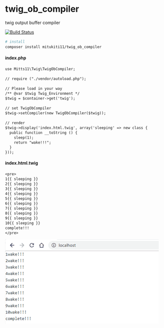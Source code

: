 # twig_ob_compiler
twig output buffer compiler

[![Build Status](https://travis-ci.org/mitukiti11/twig_ob_compiler.svg?branch=master)](https://travis-ci.org/mitukiti11/twig_ob_compiler)


```bash
# install
composer install mitukiti11/twig_ob_compiler
```

#### index.php
```php:index.php
use Mitts11\Twig\TwigObCompiler;

// require ("./vendor/autoload.php");

// Please load in your way
/** @var $twig Twig_Environment */
$twig = $container->get('twig');

// set TwigObCompiler 
$twig->setCompiler(new TwigObCompiler($twig));

// render
$twig->display('index.html.twig', array('sleeping' => new class {
  public function __toString () {
    sleep(1);
    return "wake!!!";
  }
}));
```

#### index.html.twig
```twig:index.html.twig
<pre>
1{{ sleeping }}
2{{ sleeping }}
3{{ sleeping }}
4{{ sleeping }}
5{{ sleeping }}
6{{ sleeping }}
7{{ sleeping }}
8{{ sleeping }}
9{{ sleeping }}
10{{ sleeping }}
complete!!!
</pre>
```
![バッファリング](https://github.com/mitukiti11/twig_ob_compiler/blob/master/docs/ss.gif "SS")
